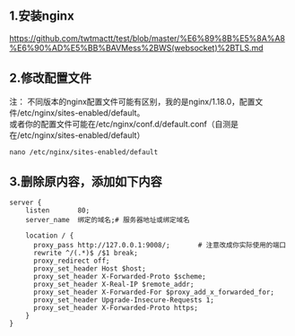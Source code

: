 ## 1.安装nginx  
https://github.com/twtmactt/test/blob/master/%E6%89%8B%E5%8A%A8%E6%90%AD%E5%BB%BAVMess%2BWS(websocket)%2BTLS.md  

## 2.修改配置文件  
注： 不同版本的nginx配置文件可能有区别，我的是nginx/1.18.0，配置文件/etc/nginx/sites-enabled/default。  
或者你的配置文件可能在/etc/nginx/conf.d/default.conf（自测是在/etc/nginx/sites-enabled/default）
```
nano /etc/nginx/sites-enabled/default
```
## 3.删除原内容，添加如下内容  
```
server {
    listen       80;
    server_name  绑定的域名;# 服务器地址或绑定域名

    location / {
      proxy_pass http://127.0.0.1:9008/;       # 注意改成你实际使用的端口
      rewrite ^/(.*)$ /$1 break;
      proxy_redirect off;
      proxy_set_header Host $host;
      proxy_set_header X-Forwarded-Proto $scheme;
      proxy_set_header X-Real-IP $remote_addr;
      proxy_set_header X-Forwarded-For $proxy_add_x_forwarded_for;
      proxy_set_header Upgrade-Insecure-Requests 1;
      proxy_set_header X-Forwarded-Proto https;
    }
}
```
